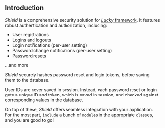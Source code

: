 ## Introduction

*Shield* is a comprehensive security solution for [*Lucky* framework](https://luckyframework.org). It features robust authentication and authorization, including:

- User registrations
- Logins and logouts
- Login notifications (per-user setting)
- Password change notifications (per-user setting)
- Password resets

...and more

*Shield* securely hashes password reset and login tokens, before saving them to the database.

User IDs are never saved in session. Instead, each password reset or login gets a unique ID and token, which is saved in session, and checked against corresponding values in the database.

On top of these, *Shield* offers seamless integration with your application. For the most part, `include` a bunch of `module`s in the appropriate `class`es, and you are good to go!
